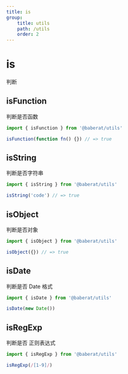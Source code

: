```yaml
---
title: is
group:
    title: utils
    path: /utils
    order: 2
---
```


# is

判断

## isFunction

判断是否函数

```js
import { isFunction } from '@baberat/utils'

isFunction(function fn() {}) // => true
```

## isString

判断是否字符串

```js
import { isString } from '@baberat/utils'

isString('code') // => true
```

## isObject

判断是否对象

```js
import { isObject } from '@baberat/utils'

isObject({}) // => true
```

## isDate

判断是否 Date 格式

```js
import { isDate } from '@baberat/utils'

isDate(new Date())
```

## isRegExp

判断是否 正则表达式

```js
import { isRegExp } from '@baberat/utils'

isRegExp(/[1-9]/)
```
